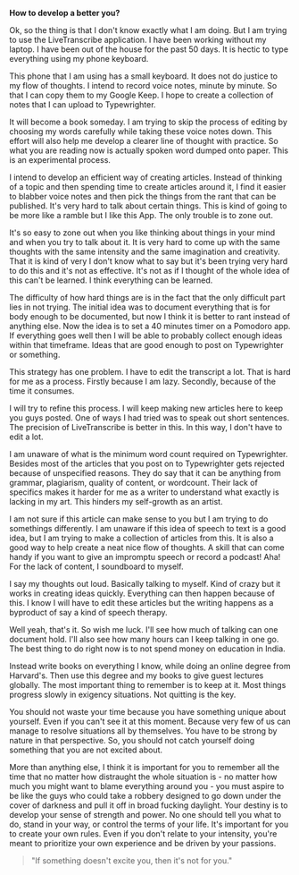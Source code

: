 **How to develop a better you?**

Ok, so the thing is that I don't know exactly what I am doing. But I am trying to use the LiveTranscribe application. I have been working without my laptop. I have been out of the house for the past 50 days. It is hectic to type everything using my phone keyboard.

This phone that I am using has a small keyboard. It does not do justice to my flow of thoughts. I intend to record voice notes, minute by minute. So that I can copy them to my Google Keep. I hope to create a collection of notes that I can upload to Typewrighter.

It will become a book someday. I am trying to skip the process of editing by choosing my words carefully while taking these voice notes down. This effort will also help me develop a clearer line of thought with practice. So what you are reading now is actually spoken word dumped onto paper. This is an experimental process.

I intend to develop an efficient way of creating articles. Instead of thinking of a topic and then spending time to create articles around it, I find it easier to blabber voice notes and then pick the things from the rant that can be published. It's very hard to talk about certain things. This is kind of going to be more like a ramble but I like this App. The only trouble is to zone out.

It's so easy to zone out when you like thinking about things in your mind and when you try to talk about it. It is very hard to come up with the same thoughts with the same intensity and the same imagination and creativity. That it is kind of very I don't know what to say but it's been trying very hard to do this and it's not as effective. It's not as if I  thought of the whole idea of this can't be learned. I think everything can be learned.

The difficulty of how hard things are is in the fact that the only difficult part lies in not trying. The initial idea was to document everything that is for body enough to be documented, but now I think it is better to rant instead of anything else. Now the idea is to set a 40 minutes timer on a Pomodoro app. If everything goes well then I will be able to probably collect enough ideas within that timeframe. Ideas that are good enough to post on Typewrighter or something.

This strategy has one problem. I have to edit the transcript a lot. That is hard for me as a process. Firstly because I am lazy. Secondly, because of the time it consumes.

I will try to refine this process. I will keep making new articles here to keep you guys posted. One of ways I had tried was to speak out short sentences. The precision of LiveTranscribe is better in this. In this way, I don't have to edit a lot.

I am unaware of what is the minimum word count required on Typewrighter. Besides most of the articles that you post on to Typewrighter gets rejected because of unspecified reasons. They do say that it can be anything from grammar, plagiarism, quality of content, or wordcount. Their lack of specifics makes it harder for me as a writer to understand what exactly is lacking in my art. This hinders my self-growth as an artist.

I am not sure if this article can make sense to you but I am trying to do somethings differently. I am unaware if this idea of speech to text is a good idea, but I am trying to make a collection of articles from this. It is also a good way to help create a neat nice flow of thoughts. A skill that can come handy if you want to give an impromptu speech or record a podcast! Aha! For the lack of content, I soundboard to myself.

I say my thoughts out loud. Basically talking to myself. Kind of crazy but it works in creating ideas quickly. Everything can then happen because of this. I know I will have to edit these articles but the writing happens as a byproduct of say a kind of speech therapy.

Well yeah, that's it. So wish me luck. I'll see how much of talking can one document hold. I'll also see how many hours can I keep talking in one go. The best thing to do right now is to not spend money on education in India.

Instead write books on everything I know, while doing an online degree from Harvard's. Then use this degree and my books to give guest lectures globally. The most important thing to remember is to keep at it. Most things progress slowly in exigency situations. Not quitting is the key.

You should not waste your time because you have something unique about yourself. Even if you can't see it at this moment. Because very few of us can manage to resolve situations all by themselves. You have to be strong by nature in that perspective. So, you should not catch yourself doing something that you are not excited about.

More than anything else, I think it is important for you to remember all the time that no matter how distraught the whole situation is - no matter how much you might want to blame everything around you - you must aspire to be like the guys who could take a robbery designed to go down under the cover of darkness and pull it off in broad fucking daylight. Your destiny is to develop your sense of strength and power. No one should tell you what to do, stand in your way, or control the terms of your life. It's important for you to create your own rules. Even if you don't relate to your intensity, you're meant to prioritize your own experience and be driven by your passions.

> "If something doesn't excite you, then it's not for you."

